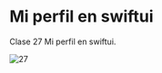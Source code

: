 # Mi perfil en swiftui
Clase 27 Mi perfil en swiftui.

![27](https://github.com/user-attachments/assets/e4994eeb-77f6-4fd0-9d59-c23c23c7e4dc)
